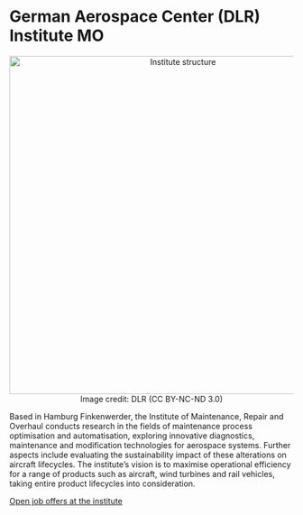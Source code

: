 # German Aerospace Center (DLR) Institute MO
<p align="center">
  <img alt="Institute structure" src="https://www.dlr.de/de/mo/medien/bilder/mo-research-areas.png/@@images/image-2000-794ef85511ea61fcc82f405551fbbffc.png" width="600
  " />
<br>Image credit: DLR (CC BY-NC-ND 3.0)
</p>

Based in Hamburg Finkenwerder, the Institute of Maintenance, Repair and Overhaul conducts research in the fields of maintenance process optimisation and automatisation, exploring innovative diagnostics, maintenance and modification technologies for aerospace systems. Further aspects include evaluating the sustainability impact of these alterations on aircraft lifecycles. The institute’s vision is to maximise operational efficiency for a range of products such as aircraft, wind turbines and rail vehicles, taking entire product lifecycles into consideration.

[Open job offers at the institute](https://www.dlr.de/dlr/jobs/en/desktopdefault.aspx/tabid-10572/#InstandhaltungundModifikation/S:108)
